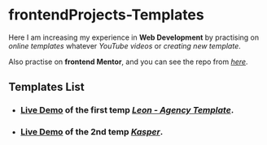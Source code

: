 # frontendProjects-Templates

Here I am increasing my experience in **Web Development** by practising on *online templates* whatever *YouTube videos* or *creating new template*.

Also practise on **frontend Mentor**, and you can see the repo from [*here*]().


## Templates List
* ### [Live Demo](https://leon-self.vercel.app/) of the first temp [*Leon - Agency Template*](https://github.com/mdawoud27/frontendProjects-Templates/tree/main/Template-01).

* ### [Live Demo](https://kasper-ecru.vercel.app/) of the 2nd temp [*Kasper*](https://github.com/mdawoud27/frontendProjects-Templates/tree/main/Template-02).
